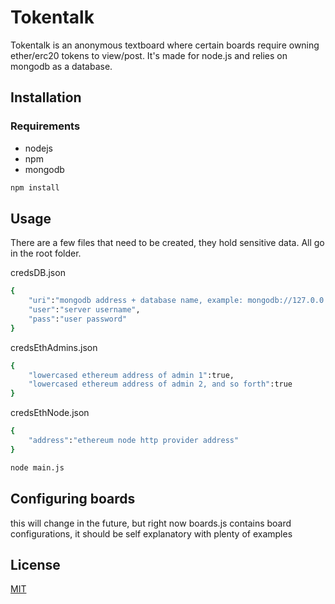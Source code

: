 # Tokentalk

Tokentalk is an anonymous textboard where certain boards require owning ether/erc20 tokens to view/post.
It's made for node.js and relies on mongodb as a database.

## Installation

### Requirements

* nodejs
* npm
* mongodb

```bash
npm install
```

## Usage

There are a few files that need to be created, they hold sensitive data. All go in the root folder.

credsDB.json
```bash
{
    "uri":"mongodb address + database name, example: mongodb://127.0.0.1/test",
    "user":"server username",
    "pass":"user password"
}
```

credsEthAdmins.json
```bash
{
    "lowercased ethereum address of admin 1":true,
    "lowercased ethereum address of admin 2, and so forth":true
}
```

credsEthNode.json
```bash
{
    "address":"ethereum node http provider address"
}
```

```bash
node main.js
```

## Configuring boards

this will change in the future, but right now boards.js contains board configurations, it should be self explanatory with plenty of examples

## License
[MIT](https://choosealicense.com/licenses/mit/)